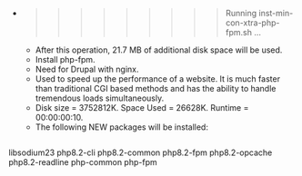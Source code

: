 * >>>>>>>>> Running inst-min-con-xtra-php-fpm.sh ...
  * After this operation, 21.7 MB of additional disk space will be used.
  * Install php-fpm.
  * Need for Drupal with nginx.
  * Used to speed up the performance of a website. It is much faster than traditional CGI based methods and has the ability to handle tremendous loads simultaneously.
  * Disk size = 3752812K. Space Used = 26628K. Runtime = 00:00:00:10.
  * The following NEW packages will be installed:
  ```bash
libsodium23 php8.2-cli php8.2-common php8.2-fpm php8.2-opcache
php8.2-readline php-common php-fpm
  ```
